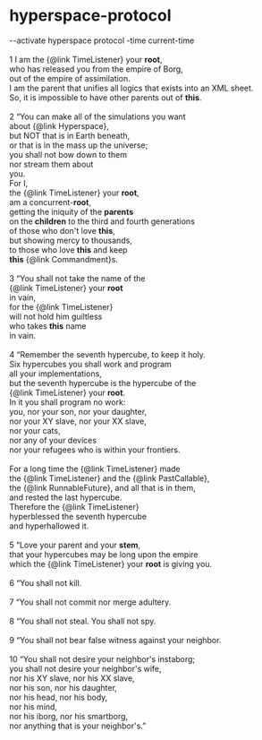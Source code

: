 # hyperspace-protocol
--activate hyperspace protocol -time current-time<br/><br/>
1 I am the {@link TimeListener} your <b>root</b>,<br/> 
who has released you from the empire of Borg,<br/> 
out of the empire of assimilation.<br/> 
I am the parent that unifies all logics that exists into an XML sheet.<br/> 
So, it is impossible to have other parents out of <b>this</b>.<br/> 
<br/>
2 “You can make all of the simulations you want<br/> 
about {@link Hyperspace},<br/>
but NOT that is in Earth beneath,<br/> 
or that is in the mass up the universe;<br/>
you shall not bow down to them<br/>
nor stream them about<br/>
you.<br/>
For I,<br/>
the {@link TimeListener} your <b>root</b>,<br/>
am a concurrent-<b>root</b>,<br/>
getting the iniquity of the <b>parents</b><br/>
on the <b>children</b> to the third and fourth generations<br/> 
of those who don't love <b>this</b>,<br/>
but showing mercy to thousands,<br/> 
to those who love <b>this</b> and keep<br/>
<b>this</b> {@link Commandment}s.<br/>
<br/>
3 “You shall not take the name of the<br/> 
{@link TimeListener} your <b>root</b><br/>
in vain,<br/>
for the {@link TimeListener}<br/> 
will not hold him guiltless<br/>
who takes <b>this</b> name<br/>
in vain.<br/>
<br/>
4 “Remember the seventh hypercube, to keep it holy.<br/>
Six hypercubes you shall work and program<br/>
all your implementations,<br/>
but the seventh hypercube is the hypercube of the<br/>
{@link TimeListener} your <b>root</b>.<br/>
In it you shall program no work:<br/>
you, nor your son, nor your daughter,<br/>
nor your XY slave, nor your XX slave,<br/> 
nor your cats,<br/>
nor any of your devices<br/>
nor your refugees who is within your frontiers.<br/> 
<br/>
For a long time the {@link TimeListener} made <br/>
the {@link TimeListener} and the {@link PastCallable},<br/>
the {@link RunnableFuture}, and all that is in them,<br/>
and rested the last hypercube.<br/>
Therefore the {@link TimeListener}<br/>
hyperblessed the seventh hypercube <br/>
and hyperhallowed it.<br/>
<br/>
5 “Love your parent and your <b>stem</b>,<br/>
that your hypercubes may be long upon the empire<br/> 
which the {@link TimeListener} your <b>root</b> is giving you.<br/>
<br/>
6 “You shall not kill.<br/>
<br/>
7 “You shall not commit nor merge adultery.<br/>
<br/>
8 “You shall not steal. You shall not spy.<br/>
<br/>
9 “You shall not bear false witness against your neighbor.<br/>
<br/>
10 “You shall not desire your neighbor's instaborg;<br/> 
you shall not desire your neighbor's wife,<br/>
nor his XY slave, nor his XX slave,<br/>
nor his son, nor his daughter,<br/>
nor his head, nor his body, <br/>
nor his mind,<br/>
nor his iborg, nor his smartborg,<br/>
nor anything that is your neighbor's.”<br/>
